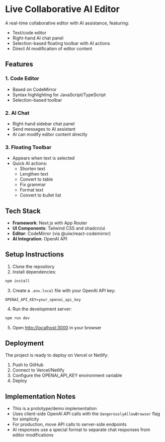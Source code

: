 # Live Collaborative AI Editor

A real-time collaborative editor with AI assistance, featuring:

- Text/code editor
- Right-hand AI chat panel
- Selection-based floating toolbar with AI actions
- Direct AI modification of editor content

## Features

### 1. Code Editor
- Based on CodeMirror
- Syntax highlighting for JavaScript/TypeScript
- Selection-based toolbar

### 2. AI Chat
- Right-hand sidebar chat panel
- Send messages to AI assistant
- AI can modify editor content directly

### 3. Floating Toolbar
- Appears when text is selected
- Quick AI actions:
  - Shorten text
  - Lengthen text
  - Convert to table
  - Fix grammar
  - Format text
  - Convert to bullet list

## Tech Stack

- **Framework**: Next.js with App Router
- **UI Components**: Tailwind CSS and shadcn/ui
- **Editor**: CodeMirror (via @uiw/react-codemirror)
- **AI Integration**: OpenAI API

## Setup Instructions

1. Clone the repository
2. Install dependencies:
```bash
npm install
```
3. Create a `.env.local` file with your OpenAI API key:
```
OPENAI_API_KEY=your_openai_api_key
```
4. Run the development server:
```bash
npm run dev
```
5. Open [http://localhost:3000](http://localhost:3000) in your browser

## Deployment

The project is ready to deploy on Vercel or Netlify:

1. Push to GitHub
2. Connect to Vercel/Netlify
3. Configure the OPENAI_API_KEY environment variable
4. Deploy

## Implementation Notes

- This is a prototype/demo implementation
- Uses client-side OpenAI API calls with the `dangerouslyAllowBrowser` flag for simplicity
- For production, move API calls to server-side endpoints
- AI responses use a special format to separate chat responses from editor modifications

